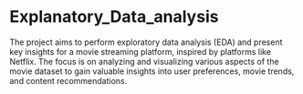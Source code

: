 # Explanatory_Data_analysis
The project aims to perform exploratory data analysis (EDA) and present key insights for a movie streaming platform, inspired by platforms like Netflix. The focus is on analyzing and visualizing various aspects of the movie dataset to gain valuable insights into user preferences, movie trends, and content recommendations.
